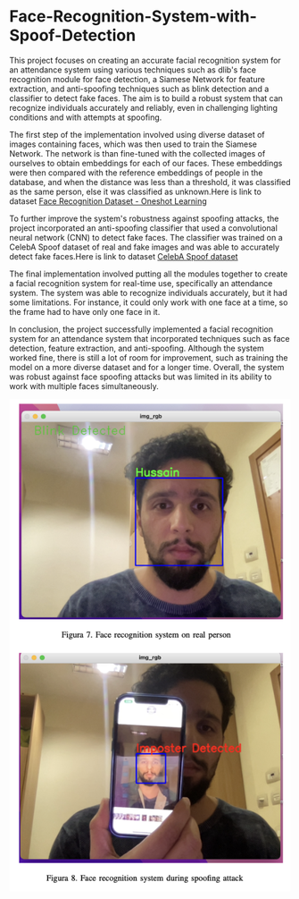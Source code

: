 # Face-Recognition-System-with-Spoof-Detection

This project focuses on creating an accurate facial recognition system for an attendance system using various techniques such as dlib's face recognition module for face detection, a Siamese Network for feature extraction, and anti-spoofing techniques such as blink detection and a classifier to detect fake faces. The aim is to build a robust system that can recognize individuals accurately and reliably, even in challenging lighting conditions and with attempts at spoofing.

The first step of the implementation involved using diverse dataset of images containing faces, which was then used to train the Siamese Network. The network is than fine-tuned with the collected images of ourselves to obtain embeddings for each of our faces. These embeddings were then compared with the reference embeddings of people in the database, and when the distance was less than a threshold, it was classified as the same person, else it was classified as unknown.Here is link to dataset [Face Recognition Dataset - Oneshot Learning](https://www.kaggle.com/datasets/stoicstatic/face-recognition-dataset)

To further improve the system's robustness against spoofing attacks, the project incorporated an anti-spoofing classifier that used a convolutional neural network (CNN) to detect fake faces. The classifier was trained on a CelebA Spoof dataset of real and fake images and was able to accurately detect fake faces.Here is link to dataset [CelebA Spoof dataset](https://mmlab.ie.cuhk.edu.hk/projects/CelebA/CelebA_Spoof.html)

The final implementation involved putting all the modules together to create a facial recognition system for real-time use, specifically an attendance system. The system was able to recognize individuals accurately, but it had some limitations. For instance, it could only work with one face at a time, so the frame had to have only one face in it.

In conclusion, the project successfully implemented a facial recognition system for an attendance system that incorporated techniques such as face detection, feature extraction, and anti-spoofing. Although the system worked fine, there is still a lot of room for improvement, such as training the model on a more diverse dataset and for a longer time. Overall, the system was robust against face spoofing attacks but was limited in its ability to work with multiple faces simultaneously.

![My Image](images/spoof.png)
